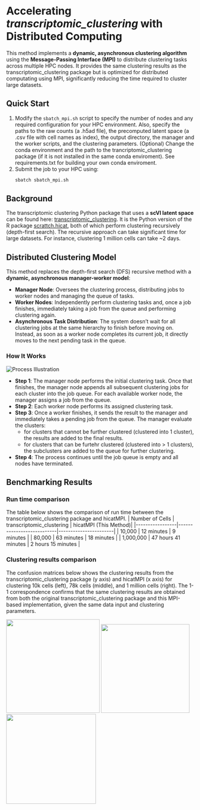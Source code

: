 # Accelerating *transcriptomic_clustering* with Distributed Computing


This method implements a **dynamic, asynchronous clustering algorithm** using the **Message-Passing Interface (MPI)** to distribute clustering tasks across multiple HPC nodes. It provides the same clustering results as the transcriptomic_clustering package but is optimized for distributed computating using MPI, significantly reducing the time required to cluster large datasets. 

## Quick Start
1. Modify the `sbatch_mpi.sh` script to specify the number of nodes and any required configuration for your HPC environment. Also, specify the paths to the raw counts (a .h5ad file), the precomputed latent space (a .csv file with cell names as index), the output directory, the manager and the worker scripts, and the clustering parameters. (Optional) Change the conda environment and the path to the trancriptomic_clustering package (if it is not installed in the same conda enviroment). See requirements.txt for building your own conda enviroment.
2. Submit the job to your HPC using:
   ```bash
   sbatch sbatch_mpi.sh

## Background
The transcriptomic clustering Python package that uses a **scVI latent space** can be found here: [transcriptomic_clustering](https://github.com/AllenInstitute/transcriptomic_clustering/tree/hmba/tc_latent). It is the Python version of the R package [scrattch.hicat](https://github.com/AllenInstitute/scrattch.hicat), both of which perform clustering recursively (depth-first search). The recursive approach can take significant time for large datasets. For instance, clustering 1 million cells can take ~2 days.

## Distributed Clustering Model
This method replaces the depth-first search (DFS) recursive method with a **dynamic, asynchronous manager-worker model**:
- **Manager Node**: Oversees the clustering process, distributing jobs to worker nodes and managing the queue of tasks.
- **Worker Nodes**: Independently perform clustering tasks and, once a job finishes, immediately taking a job from the queue and performing clustering again.
- **Asynchronous Task Distribution**: The system doesn’t wait for all clustering jobs at the same hierarchy to finish before moving on. Instead, as soon as a worker node completes its current job, it directly moves to the next pending task in the queue.

### How It Works

![Process Illustration](images/mpiTC.jpeg)

- **Step 1**: The manager node performs the initial clustering task. Once that finishes, the manager node appends all subsequent clustering jobs for each cluster into the job queue. For each available worker node, the manager assigns a job from the queue.
- **Step 2**: Each worker node performs its assigned clustering task.
- **Step 3**: Once a worker finishes, it sends the result to the manager and immediately takes a pending job from the queue. The manager evaluate the clusters:
  - for clusters that cannot be further clustered (clustered into 1 cluster), the results are added to the final results.
  - for clusters that can be furtehr clustered (clustered into > 1 clusters), the subclusters are added to the queue for further clustering.
- **Step 4**: The process continues until the job queue is empty and all nodes have terminated.

## Benchmarking Results
### Run time comparison
The table below shows the comparison of run time between the transcriptomic_clustering package and hicatMPI.
| Number of Cells | transcriptomic_clustering | hicatMPI (This Method)|
|-----------------|---------------------------|-----------------------|
| 10,000          | 12 minutes                | 9 minutes             |
| 80,000          | 63 minutes                | 18 minutes            |
| 1,000,000       | 47 hours 41 minutes       | 2 hours 15 minutes    |

### Clustering results comparison
The confusion matrices below shows the clustering results from the transcriptomic_clustering package (y axis) and hicatMPI (x axis) for clustering 10k cells (left), 78k cells (middle), and 1 million cells (right). The 1-1 correspondence confirms that the same clustering results are obtained from both the original transcriptomic_clustering package and this MPI-based implementation, given the same data input and clustering parameters.

<img src="images/10k.png" width="250"/>
<img src="images/78k.png" width="237"/>
<img src="images/1m.png" width="240"/>
